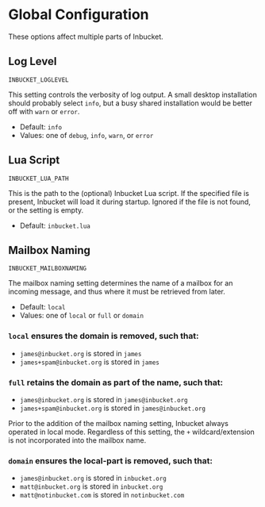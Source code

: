 # Global Configuration

These options affect multiple parts of Inbucket.

## Log Level

`INBUCKET_LOGLEVEL`

This setting controls the verbosity of log output.  A small desktop installation
should probably select `info`, but a busy shared installation would be better
off with `warn` or `error`.

- Default: `info`
- Values: one of `debug`, `info`, `warn`, or `error`

## Lua Script

`INBUCKET_LUA_PATH`

This is the path to the (optional) Inbucket Lua script.  If the specified file
is present, Inbucket will load it during startup.  Ignored if the file is not
found, or the setting is empty.

- Default: `inbucket.lua`

## Mailbox Naming

`INBUCKET_MAILBOXNAMING`

The mailbox naming setting determines the name of a mailbox for an incoming
message, and thus where it must be retrieved from later.

- Default: `local`
- Values: one of `local` or `full` or `domain`

### `local` ensures the domain is removed, such that:

- `james@inbucket.org` is stored in `james`
- `james+spam@inbucket.org` is stored in `james`

### `full` retains the domain as part of the name, such that:

- `james@inbucket.org` is stored in `james@inbucket.org`
- `james+spam@inbucket.org` is stored in `james@inbucket.org`

Prior to the addition of the mailbox naming setting, Inbucket always operated in
local mode.  Regardless of this setting, the `+` wildcard/extension is not
incorporated into the mailbox name.

### `domain` ensures the local-part is removed, such that:

- `james@inbucket.org` is stored in `inbucket.org`
- `matt@inbucket.org` is stored in `inbucket.org`
- `matt@notinbucket.com` is stored in `notinbucket.com`

